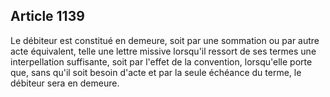 Article 1139
----
Le débiteur est constitué en demeure, soit par une sommation ou par autre acte
équivalent, telle une lettre missive lorsqu'il ressort de ses termes une
interpellation suffisante, soit par l'effet de la convention, lorsqu'elle porte
que, sans qu'il soit besoin d'acte et par la seule échéance du terme, le
débiteur sera en demeure.
